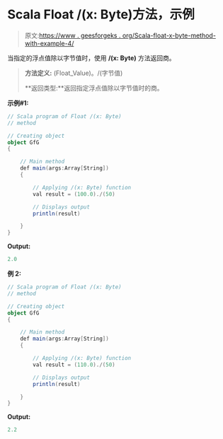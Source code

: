 # Scala Float /(x: Byte)方法，示例

> 原文:[https://www . geesforgeks . org/Scala-float-x-byte-method-with-example-4/](https://www.geeksforgeeks.org/scala-float-x-byte-method-with-example-4/)

当指定的浮点值除以字节值时，使用 **/(x: Byte)** 方法返回商。

> **方法定义:** (Float_Value)。/(字节值)
> 
> **返回类型:**返回指定浮点值除以字节值时的商。

**示例#1:**

```scala
// Scala program of Float /(x: Byte)
// method

// Creating object
object GfG
{ 

    // Main method
    def main(args:Array[String])
    {

        // Applying /(x: Byte) function
        val result = (100.0)./(50)

        // Displays output
        println(result)

    }
} 
```

**Output:**

```scala
2.0

```

**例 2:**

```scala
// Scala program of Float /(x: Byte)
// method

// Creating object
object GfG
{ 

    // Main method
    def main(args:Array[String])
    {

        // Applying /(x: Byte) function
        val result = (110.0)./(50)

        // Displays output
        println(result)

    }
} 
```

**Output:**

```scala
2.2

```